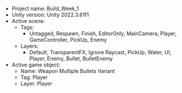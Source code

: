 <!-- UNITY CODE ASSIST INSTRUCTIONS START -->
- Project name: Build_Week_1
- Unity version: Unity 2022.3.61f1
- Active scene:
  - Tags:
    - Untagged, Respawn, Finish, EditorOnly, MainCamera, Player, GameController, PickUp, Enemy
  - Layers:
    - Default, TransparentFX, Ignore Raycast, PickUp, Water, UI, Player, Enemy, Bullet, BulletEnemy
- Active game object:
  - Name: Weapon Multiple Bullets Variant
  - Tag: Player
  - Layer: Player
<!-- UNITY CODE ASSIST INSTRUCTIONS END -->